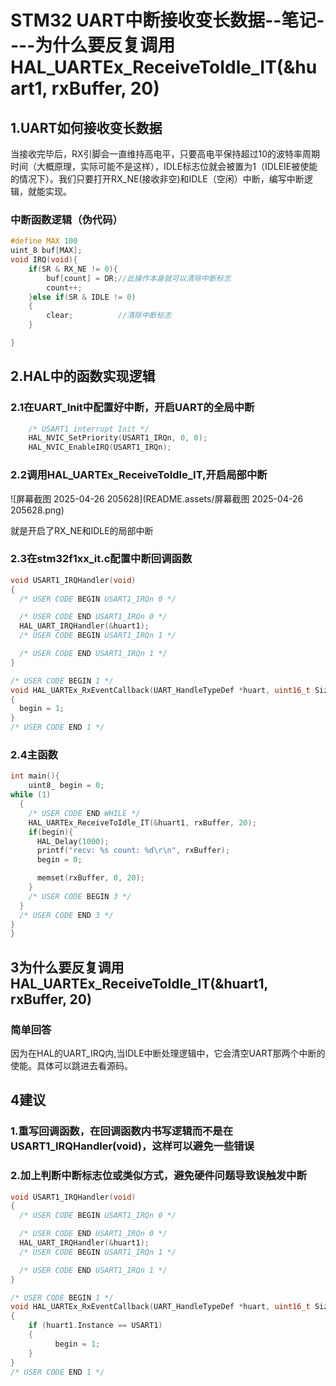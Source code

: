 # STM32 UART中断接收变长数据--笔记----为什么要反复调用HAL_UARTEx_ReceiveToIdle_IT(&huart1, rxBuffer, 20)

## 1.UART如何接收变长数据

当接收完毕后，RX引脚会一直维持高电平，只要高电平保持超过10的波特率周期时间（大概原理，实际可能不是这样），IDLE标志位就会被置为1（IDLEIE被使能的情况下）。我们只要打开RX_NE(接收非空)和IDLE（空闲）中断，编写中断逻辑，就能实现。

### 中断函数逻辑（伪代码）

```c
#define MAX 100
uint_8 buf[MAX];
void IRQ(void){
	if(SR & RX_NE != 0){
        buf[count] = DR;//此操作本身就可以清除中断标志
        count++;
    }else if(SR & IDLE != 0)
    {
        clear;			//清除中断标志
    }

}
```

## 2.HAL中的函数实现逻辑

### 2.1在UART_Init中配置好中断，开启UART的全局中断

```c
    /* USART1 interrupt Init */
    HAL_NVIC_SetPriority(USART1_IRQn, 0, 0);
    HAL_NVIC_EnableIRQ(USART1_IRQn);
```

### 2.2调用HAL_UARTEx_ReceiveToIdle_IT,开启局部中断

![屏幕截图 2025-04-26 205628](README.assets/屏幕截图 2025-04-26 205628.png)

就是开启了RX_NE和IDLE的局部中断

### 2.3在stm32f1xx_it.c配置中断回调函数

```C
void USART1_IRQHandler(void)
{
  /* USER CODE BEGIN USART1_IRQn 0 */

  /* USER CODE END USART1_IRQn 0 */
  HAL_UART_IRQHandler(&huart1);
  /* USER CODE BEGIN USART1_IRQn 1 */

  /* USER CODE END USART1_IRQn 1 */
}

/* USER CODE BEGIN 1 */
void HAL_UARTEx_RxEventCallback(UART_HandleTypeDef *huart, uint16_t Size)
{
  begin = 1;
}
/* USER CODE END 1 */
```

### 2.4主函数

```C
int main(){
    uint8_ begin = 0;
while (1)
  {
    /* USER CODE END WHILE */
    HAL_UARTEx_ReceiveToIdle_IT(&huart1, rxBuffer, 20);
    if(begin){
      HAL_Delay(1000);
      printf("recv: %s count: %d\r\n", rxBuffer);
      begin = 0;

      memset(rxBuffer, 0, 20);
    }
    /* USER CODE BEGIN 3 */
  }
  /* USER CODE END 3 */
}
}
```

## 3为什么要反复调用HAL_UARTEx_ReceiveToIdle_IT(&huart1, rxBuffer, 20)

### 简单回答

因为在HAL的UART_IRQ内,当IDLE中断处理逻辑中，它会清空UART那两个中断的使能。具体可以跳进去看源码。

## 4建议

### 1.重写回调函数，在回调函数内书写逻辑而不是在USART1_IRQHandler(void)，这样可以避免一些错误

### 2.加上判断中断标志位或类似方式，避免硬件问题导致误触发中断

```C
void USART1_IRQHandler(void)
{
  /* USER CODE BEGIN USART1_IRQn 0 */

  /* USER CODE END USART1_IRQn 0 */
  HAL_UART_IRQHandler(&huart1);
  /* USER CODE BEGIN USART1_IRQn 1 */

  /* USER CODE END USART1_IRQn 1 */
}

/* USER CODE BEGIN 1 */
void HAL_UARTEx_RxEventCallback(UART_HandleTypeDef *huart, uint16_t Size)
{
    if (huart1.Instance == USART1)
    { 
          begin = 1;
    }
}
/* USER CODE END 1 */
```

